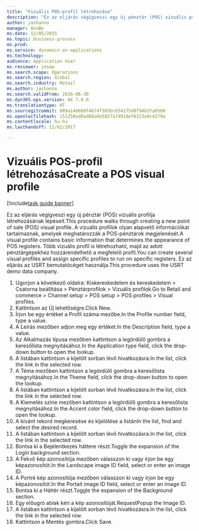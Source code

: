 ```yaml
--- 
title: "Vizuális POS-profil létrehozása"
description: "Ez az eljárás végigveszi egy új pénztár (POS) vizuális profilja létrehozásának lépéseit."
author: jashanno
manager: AnnBe
ms.date: 12/05/2015
ms.topic: business-process
ms.prod: 
ms.service: dynamics-ax-applications
ms.technology: 
audience: Application User
ms.reviewer: josaw
ms.search.scope: Operations
ms.search.region: Global
ms.search.industry: Retail
ms.author: jashanno
ms.search.validFrom: 2016-06-30
ms.dyn365.ops.version: AX 7.0.0
ms.translationtype: HT
ms.sourcegitcommit: 809a1466b0f4674f503bc654175d8f94b37a6508
ms.openlocfilehash: 151250ed0ad68a0e5827a74918ef6323a4c4279e
ms.contentlocale: hu-hu
ms.lasthandoff: 11/02/2017

---
```

# <a name="create-a-pos-visual-profile"></a><span data-ttu-id="2c811-103">Vizuális POS-profil létrehozása</span><span class="sxs-lookup"><span data-stu-id="2c811-103">Create a POS visual profile</span></span> 

[!include[task guide banner](../includes/task-guide-banner.md)]

<span data-ttu-id="2c811-104">Ez az eljárás végigveszi egy új pénztár (POS) vizuális profilja létrehozásának lépéseit.</span><span class="sxs-lookup"><span data-stu-id="2c811-104">This procedure walks through creating a new point of sale (POS) visual profile.</span></span> <span data-ttu-id="2c811-105">A vizuális profilok olyan alapvető információkat tartalmaznak, amelyek meghatározzák a POS-pénztárok megjelenését.</span><span class="sxs-lookup"><span data-stu-id="2c811-105">A visual profile contains basic information that determines the appearance of POS registers.</span></span> <span data-ttu-id="2c811-106">Több vizuális profil is létrehozható, majd az adott pénztárgépekhez hozzárendelhető a megfelelő profil.</span><span class="sxs-lookup"><span data-stu-id="2c811-106">You can create several visual profiles and assign specific profiles to run on specific registers.</span></span> <span data-ttu-id="2c811-107">Ez az eljárás az USRT bemutatócéget használja.</span><span class="sxs-lookup"><span data-stu-id="2c811-107">This procedure uses the USRT demo data company.</span></span>

1. <span data-ttu-id="2c811-108">Ugorjon a következő oldalra: Kiskereskedelem és kereskedelem > Csatorna beállítása > Pénztárprofilok > Vizuális profilok.</span><span class="sxs-lookup"><span data-stu-id="2c811-108">Go to Retail and commerce > Channel setup > POS setup > POS profiles > Visual profiles.</span></span>
2. <span data-ttu-id="2c811-109">Kattintson az Új lehetőségre.</span><span class="sxs-lookup"><span data-stu-id="2c811-109">Click New.</span></span>
3. <span data-ttu-id="2c811-110">Írjon be egy értéket a Profil száma mezőbe.</span><span class="sxs-lookup"><span data-stu-id="2c811-110">In the Profile number field, type a value.</span></span>
4. <span data-ttu-id="2c811-111">A Leírás mezőben adjon meg egy értéket.</span><span class="sxs-lookup"><span data-stu-id="2c811-111">In the Description field, type a value.</span></span>
5. <span data-ttu-id="2c811-112">Az Alkalmazás típusa mezőben kattintson a legördülő gombra a keresőlista megnyitásához.</span><span class="sxs-lookup"><span data-stu-id="2c811-112">In the Application type field, click the drop-down button to open the lookup.</span></span>
6. <span data-ttu-id="2c811-113">A listában kattintson a kijelölt sorban lévő hivatkozásra.</span><span class="sxs-lookup"><span data-stu-id="2c811-113">In the list, click the link in the selected row.</span></span>
7. <span data-ttu-id="2c811-114">A Téma mezőben kattintson a legördülő gombra a keresőlista megnyitásához.</span><span class="sxs-lookup"><span data-stu-id="2c811-114">In the Theme field, click the drop-down button to open the lookup.</span></span>
8. <span data-ttu-id="2c811-115">A listában kattintson a kijelölt sorban lévő hivatkozásra.</span><span class="sxs-lookup"><span data-stu-id="2c811-115">In the list, click the link in the selected row.</span></span>
9. <span data-ttu-id="2c811-116">A Kiemelés színe mezőben kattintson a legördülő gombra a keresőlista megnyitásához.</span><span class="sxs-lookup"><span data-stu-id="2c811-116">In the Accent color field, click the drop-down button to open the lookup.</span></span>
10. <span data-ttu-id="2c811-117">A kívánt rekord megkeresése és kijelölése a listán</span><span class="sxs-lookup"><span data-stu-id="2c811-117">In the list, find and select the desired record.</span></span>
11. <span data-ttu-id="2c811-118">A listában kattintson a kijelölt sorban lévő hivatkozásra.</span><span class="sxs-lookup"><span data-stu-id="2c811-118">In the list, click the link in the selected row.</span></span>
12. <span data-ttu-id="2c811-119">Bontsa ki a Bejelentkezés háttere részt.</span><span class="sxs-lookup"><span data-stu-id="2c811-119">Toggle the expansion of the Login background section.</span></span>
13. <span data-ttu-id="2c811-120">A Fekvő kép azonosítója mezőben válasszon ki vagy írjon be egy képazonosítót.</span><span class="sxs-lookup"><span data-stu-id="2c811-120">In the Landscape image ID field, select or enter an image ID.</span></span>
14. <span data-ttu-id="2c811-121">A Portré kép azonosítója mezőben válasszon ki vagy írjon be egy képazonosítót.</span><span class="sxs-lookup"><span data-stu-id="2c811-121">In the Portait image ID field, select or enter an image ID.</span></span>
15. <span data-ttu-id="2c811-122">Bontsa ki a Háttér részt.</span><span class="sxs-lookup"><span data-stu-id="2c811-122">Toggle the expansion of the Background section.</span></span>
16. <span data-ttu-id="2c811-123">Egy előugró ablak kéri a kép azonosítóját.</span><span class="sxs-lookup"><span data-stu-id="2c811-123">RequestPopup the Image ID.</span></span>
17. <span data-ttu-id="2c811-124">A listában kattintson a kijelölt sorban lévő hivatkozásra.</span><span class="sxs-lookup"><span data-stu-id="2c811-124">In the list, click the link in the selected row.</span></span>
18. <span data-ttu-id="2c811-125">Kattintson a Mentés gombra.</span><span class="sxs-lookup"><span data-stu-id="2c811-125">Click Save.</span></span>


